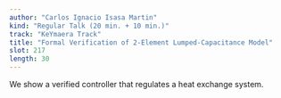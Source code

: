 ```yaml
---
author: "Carlos Ignacio Isasa Martin"
kind: "Regular Talk (20 min. + 10 min.)"
track: "KeYmaera Track"
title: "Formal Verification of 2-Element Lumped-Capacitance Model"
slot: 217
length: 30 
---
```


We show a verified controller that regulates a heat exchange system.
